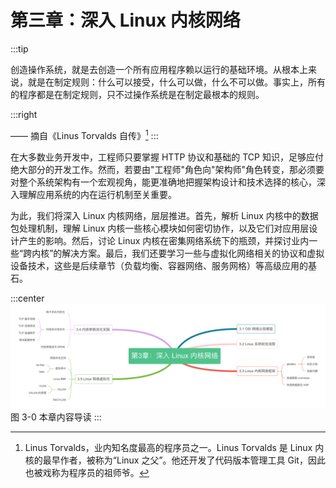 # 第三章：深入 Linux 内核网络
:::tip <a/>

创造操作系统，就是去创造一个所有应用程序赖以运行的基础环境。从根本上来说，就是在制定规则：什么可以接受，什么可以做，什么不可以做。事实上，所有的程序都是在制定规则，只不过操作系统是在制定最根本的规则。

:::right

—— 摘自《Linus Torvalds 自传》[^1]
:::

在大多数业务开发中，工程师只要掌握 HTTP 协议和基础的 TCP 知识，足够应付绝大部分的开发工作。然而，若要由"工程师"角色向"架构师"角色转变，那必须要对整个系统架构有一个宏观视角，能更准确地把握架构设计和技术选择的核心，深入理解应用系统的内在运行机制至关重要。

为此，我们将深入 Linux 内核网络，层层推进。首先，解析 Linux 内核中的数据包处理机制，理解 Linux 内核一些核心模块如何密切协作，以及它们对应用层设计产生的影响。然后，讨论 Linux 内核在密集网络系统下的瓶颈，并探讨业内一些“跨内核”的解决方案。最后，我们还要学习一些与虚拟化网络相关的协议和虚拟设备技术，这些是后续章节（负载均衡、容器网络、服务网格）等高级应用的基石。

:::center
  ![](../assets/network-summary.png)<br/>
  图 3-0 本章内容导读
:::

[^1]: Linus Torvalds，业内知名度最高的程序员之一。Linus Torvalds 是 Linux 内核的最早作者，被称为“Linux 之父”。他还开发了代码版本管理工具 Git，因此也被戏称为程序员的祖师爷。